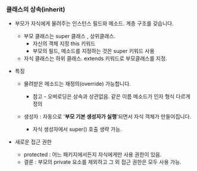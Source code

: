 ### 클래스의 상속(inherit)

- 부모가 자식에게 물려주는 인스턴스 필드와 메소드. 계층 구조를 갖습니다.
  + 부모 클래스는 super 클래스 , 상위클래스. 
      - 자신의 객체 지정 this 키워드
      - 부모의 필드, 메소드를 지정하는 것은 super 키워드 사용
  + 자식 클래스는 하위 클래스. extends 키워드로 부모클래스를 지정.

- 특징 
  + 물려받은 메소드는 재정의(override) 가능합니다.
    - 참고 - 오버로딩은 상속과 상관없음. 같은 이름 메소드가 인자 형식 다르게 정의

  + 생성자 :  자동으로 '__부모 기본 생성자가 실행__'되면서 자식 객체가 만들어집니다.
    - 자식 생성자에서 super() 호출 생략 가능.

- 새로운 접근 권한 
  + protected : 어느 패키지에서든지 자식에게만 사용 권한이 있음.
  + 결론 : 부모의 private 요소를 제외하고 그 외 접근 권한은 모두 사용 가능.